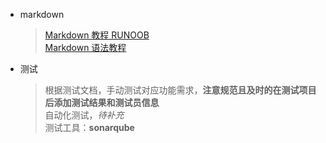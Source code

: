 * markdown
    > [Markdown 教程 RUNOOB](https://www.runoob.com/markdown/md-tutorial.html)<br>
    > [Markdown 语法教程](https://markdown.com.cn/)
    > 
* 测试
    > 根据测试文档，手动测试对应功能需求，**注意规范且及时的在测试项目后添加测试结果和测试员信息**<br>
    > 自动化测试，*待补充*<br>
    > 测试工具：**sonarqube**
